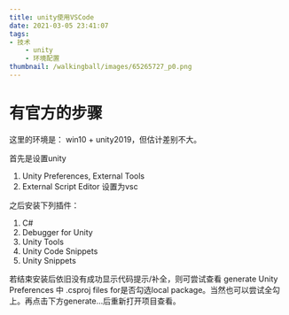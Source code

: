 ```yaml
---
title: unity使用VSCode
date: 2021-03-05 23:41:07
tags:
- 技术
    - unity
    - 环境配置
thumbnail: /walkingball/images/65265727_p0.png
---
```

# 有官方的步骤
这里的环境是： win10 + unity2019，但估计差别不大。

首先是设置unity
1. Unity Preferences, External Tools
2. External Script Editor 设置为vsc

之后安装下列插件：
1. C#
2. Debugger for Unity
3. Unity Tools
4. Unity Code Snippets
5. Unity Snippets

若结束安装后依旧没有成功显示代码提示/补全，则可尝试查看 generate Unity Preferences 中 .csproj files for是否勾选local package。当然也可以尝试全勾上。再点击下方generate...后重新打开项目查看。
